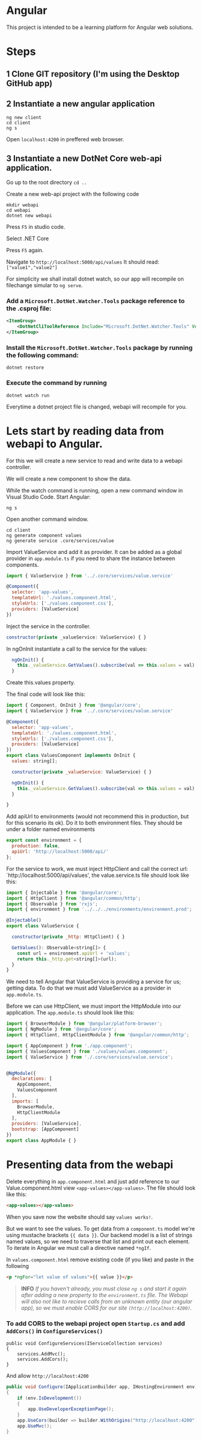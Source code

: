 # Angular
This project is intended to be a learning platform for Angular web solutions.

# Steps
## 1 Clone GIT repository (I'm using the Desktop GitHub app)
## 2 Instantiate a new angular application
```console
ng new client
cd client
ng s
```
Open `localhost:4200` in preffered web browser.

## 3 Instantiate a new DotNet Core web-api application.

Go up to the root directory `cd ..`

Create a new web-api project with the following code
```console
mkdir webapi
cd webapi
dotnet new webapi
```
Press `F5` in studio code.

Select .NET Core

Press `F5` again.

Navigate to `http://localhost:5000/api/values`
It should read: `["value1","value2"]`

For simplicity we shall install dotnet watch, so our app will recompile on filechange simular to `ng serve`.
### Add a `Microsoft.DotNet.Watcher.Tools` package reference to the .csproj file:


```xml
<ItemGroup>
    <DotNetCliToolReference Include="Microsoft.DotNet.Watcher.Tools" Version="2.0.0" />
</ItemGroup> 
```
### Install the `Microsoft.DotNet.Watcher.Tools` package by running the following command:
```console
dotnet restore
```
### Execute the command by running
```console
dotnet watch run
```
Everytime a dotnet project file is changed, webapi will recompile for you.

# Lets start by reading data from webapi to Angular.
For this we will create a new service to read and write data to a webapi controller.

We will create a new component to show the data.

While the watch command is running, open a new command window in Visual Studio Code.
Start Angular:
```console
ng s
```
Open another command window.
```console
cd client
ng generate component values
ng generate service .core/services/value
```

Import ValueService and add it as provider. It can be added as a global provider in `app.module.ts` if you need to share the instance between components.
```javascript
import { ValueService } from '../.core/services/value.service'

@Component({
  selector: 'app-values',
  templateUrl: './values.component.html',
  styleUrls: ['./values.component.css'],
  providers: [ValueService]
})
```
Inject the service in the controller.
```javascript
constructor(private _valueService: ValueService) { }
```

In ngOnInit instantiate a call to the service for the values:
```javascript
  ngOnInit() {
    this._valueService.GetValues().subscribe(val => this.values = val);
  }
```
Create this.values property.

The final code will look like this:
```javascript
import { Component, OnInit } from '@angular/core';
import { ValueService } from '../.core/services/value.service'

@Component({
  selector: 'app-values',
  templateUrl: './values.component.html',
  styleUrls: ['./values.component.css'],
  providers: [ValueService]
})
export class ValuesComponent implements OnInit {
  values: string[];

  constructor(private _valueService: ValueService) { }

  ngOnInit() {
    this._valueService.GetValues().subscribe(val => this.values = val);
  }

}
```

Add apiUrl to environments (would not recommend this in production, but for this scenario its ok).
Do it to both environment files. They should be under a folder named environments
```javascript
export const environment = {
  production: false,
  apiUrl: 'http://localhost:5000/api/'
};
```

For the service to work, we must inject HttpClient and call the correct url: `http://localhost:5000/api/values', the value.service.ts file should look like this:
```javascript
import { Injectable } from '@angular/core';
import { HttpClient } from '@angular/common/http';
import { Observable } from 'rxjs';
import { environment } from '../../../environments/environment.prod';

@Injectable()
export class ValueService {

  constructor(private _http: HttpClient) { }

  GetValues(): Observable<string[]> {
    const url = environment.apiUrl + 'values';
    return this._http.get<string[]>(url);
  }
}
```

We need to tell Angular that ValueService is providing a service for us; getting data. To do that we must add ValueService as a provider in `app.module.ts`.

Before we can use HttpClient, we must import the HttpModule into our application.
The `app.module.ts` should look like this:
```javascript
import { BrowserModule } from '@angular/platform-browser';
import { NgModule } from '@angular/core';
import { HttpClient, HttpClientModule } from '@angular/common/http';

import { AppComponent } from './app.component';
import { ValuesComponent } from './values/values.component';
import { ValueService } from './.core/services/value.service';


@NgModule({
  declarations: [
    AppComponent,
    ValuesComponent
  ],
  imports: [
    BrowserModule,
    HttpClientModule
  ],
  providers: [ValueService],
  bootstrap: [AppComponent]
})
export class AppModule { }

```

# Presenting data from the webapi
Delete everything in `app.component.html` and just add reference to our Value.component.html view `<app-values></app-values>`.
The file should look like this:
```html
<app-values></app-values>
```
When you save now the website should say `values works!`.

But we want to see the values.
To get data from a `component.ts` model we're using mustache brackets `{{ data }}`. Our backend model is a list of strings named values, so we need to traverse that list and print out each element. To iterate in Angular we must call a directive named `*ngIf`.

In `values.component.html` remove existing code (if you like) and paste in the following
```html
<p *ngFor="let value of values">{{ value }}</p>
```
> **INFO** *If you haven't already, you must close `ng s` and start it again after adding a new property to the `environment.ts` file. The Webapi will also not like to recieve calls from an unknown entity (our angular app), so we must enable CORS for our site `(http://localhost:4200)`.*

### To add CORS to the webapi project open `Startup.cs` and add `AddCors()` in `ConfigureServices()`
```Csharp
public void ConfigureServices(IServiceCollection services)
{
    services.AddMvc();
    services.AddCors();
}
```
And allow `http://localhost:4200`
```csharp
public void Configure(IApplicationBuilder app, IHostingEnvironment env)
{
    if (env.IsDevelopment())
    {
        app.UseDeveloperExceptionPage();
    }
    app.UseCors(builder => builder.WithOrigins("http://localhost:4200"));
    app.UseMvc();
}
```
